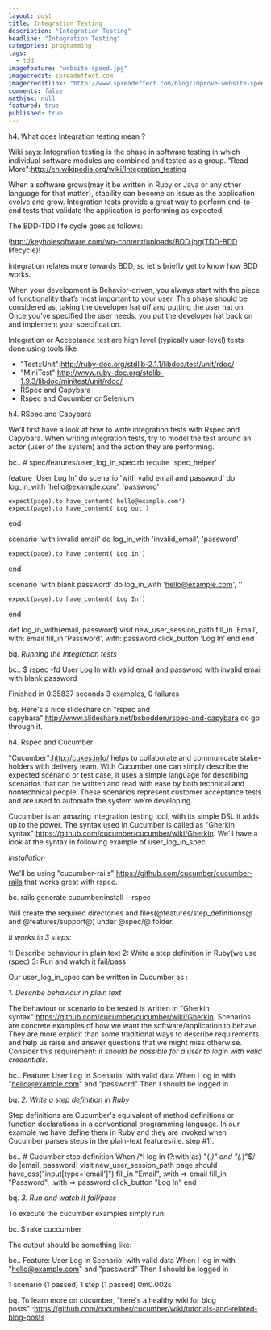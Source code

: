 ```yaml
---
layout: post
title: Integration Testing
description: "Integration Testing"
headline: "Integration Testing"
categories: programming
tags: 
  - tdd
imagefeature: "website-speed.jpg"
imagecredit: spreadeffect.com
imagecreditlink: "http://www.spreadeffect.com/blog/improve-website-speed/"
comments: false
mathjax: null
featured: true
published: true
---
```


h4. What does Integration testing mean ?

Wiki says: Integration testing is the phase in software testing in which individual software modules are combined and tested as a group. "Read More":http://en.wikipedia.org/wiki/Integration_testing

When a software grows(may it be written in Ruby or Java or any other language for that matter), stability can become an issue as the application evolve and grow. Integration tests provide a great way to perform end-to-end tests that validate the application is performing as expected.

The BDD-TDD life cycle goes as follows:

!http://keyholesoftware.com/wp-content/uploads/BDD.jpg(TDD-BDD lifecycle)!

Integration relates more towards BDD, so let's briefly get to know how BDD works.

When your development is Behavior-driven, you always start with the piece of functionality that’s most important to your user. This phase should be considered as, taking the developer hat off and putting the user hat on. Once you’ve specified the user needs, you put the developer hat back on and implement your specification.

Integration or Acceptance test are high level (typically user-level) tests done using tools like

* "Test::Unit":http://ruby-doc.org/stdlib-2.1.1/libdoc/test/unit/rdoc/
* "MiniTest":http://www.ruby-doc.org/stdlib-1.9.3/libdoc/minitest/unit/rdoc/
* RSpec and Capybara
* Rspec and Cucumber or Selenium

h4. RSpec and Capybara

We'll first have a look at how to write integration tests with Rspec and Capybara. When writing integration tests, try to model the test around an actor (user of the system) and the action they are performing.

bc.. # spec/features/user_log_in_spec.rb
require 'spec_helper'

feature 'User Log In' do
  scenario 'with valid email and password' do
    log_in_with 'hello@example.com', 'password'

    expect(page).to have_content('hello@example.com')
    expect(page).to have_content('Log out')
  end

  scenario 'with invalid email' do
    log_in_with 'invalid_email', 'password'

    expect(page).to have_content('Log in')
  end

  scenario 'with blank password' do
    log_in_with 'hello@example.com', ''

    expect(page).to have_content('Log In')
  end

  def log_in_with(email, password)
    visit new_user_session_path
    fill_in 'Email', with: email
    fill_in 'Password', with: password
    click_button 'Log In'
  end
end

bq. *Running the integration tests*

bc.. $ rspec -fd
User Log In
  with valid email and password
  with invalid email
  with blank password

Finished in 0.35837 seconds
3 examples, 0 failures

bq. Here's a nice slideshare on "rspec and capybara":http://www.slideshare.net/bsbodden/rspec-and-capybara do go through it.

h4. Rspec and Cucumber

"Cucumber":http://cukes.info/ helps to collaborate and communicate stake-holders with delivery team. With Cucumber one can simply describe the expected scenario or test case, it uses a simple language for describing scenarios that can be written and read with ease by both technical and nontechnical people. These scenarios represent customer acceptance tests and are used to automate the system we’re developing.

Cucumber is an amazing integration testing tool, with its simple DSL it adds up to the power. The syntax used in Cucumber is called as "Gherkin syntax":https://github.com/cucumber/cucumber/wiki/Gherkin. We'll have a look at the syntax in following example of user_log_in_spec

*Installation*

We'll be using "cucumber-rails":https://github.com/cucumber/cucumber-rails that works great with rspec.

bc. rails generate cucumber:install --rspec

Will create the required directories and files(@features/step_definitions@ and @features/support@) under @spec/@ folder.

*It works in 3 steps:*

1: Describe behaviour in plain text
2: Write a step definition in Ruby(we use rspec)
3: Run and watch it fail/pass

Our user_log_in_spec can be written in Cucumber as :

*1. Describe behaviour in plain text*

The behaviour or scenario to be tested is written in "Gherkin syntax":https://github.com/cucumber/cucumber/wiki/Gherkin. Scenarios are concrete examples of how we want the software/application to behave. They are more explicit than some traditional ways to describe requirements and help us raise and answer questions that we might miss otherwise. Consider this requirement: _it should be possible for a user to login with valid credentials_.

bc.. Feature: User Log In
 Scenario: with valid data
   When I log in with "hello@example.com" and "password"
   Then I should be logged in 

bq. *2. Write a step definition in Ruby*

Step definitions are Cucumber's equivalent of method definitions or function declarations in a conventional programming language. In our example we have define them in Ruby and they are invoked when Cucumber parses steps in the plain-text features(i.e. step #1).

bc.. # Cucumber step definition
 When /^I log in (?:with|as) "(.*)" and "(.*)"$/ do |email, password| 
   visit new_user_session_path 
   page.should have_css("input[type='email']") 
   fill_in "Email", :with => email 
   fill_in "Password", :with => password 
   click_button "Log In" 
 end

bq. *3. Run and watch it fail/pass*

To execute the cucumber examples simply run:

bc. $ rake cuccumber

The output should be something like:


bc.. Feature: User Log In
 Scenario: with valid data
   When I log in with "hello@example.com" and "password"
   Then I should be logged in 

1 scenario (1 passed)
1 step (1 passed)
0m0.002s

bq. To learn more on cucumber, "here's a healthy wiki for blog posts"::https://github.com/cucumber/cucumber/wiki/tutorials-and-related-blog-posts
